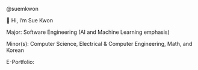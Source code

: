 @suemkwon

👋 Hi, I’m Sue Kwon 

Major: Software Engineering (AI and Machine Learning emphasis)

Minor(s): Computer Science, Electrical & Computer Engineering, Math, and Korean

E-Portfolio:
